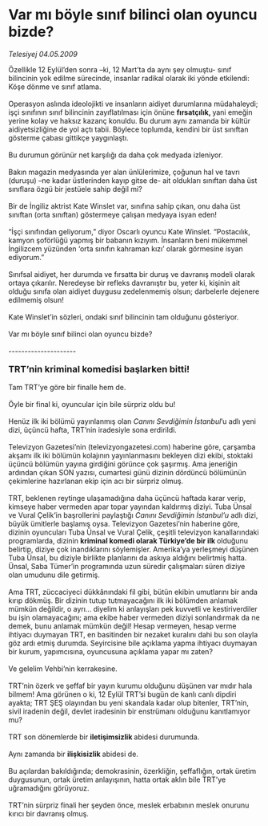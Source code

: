 # Var mı böyle sınıf bilinci olan oyuncu bizde?

*Telesiyej 04.05.2009*

<div class="taraf_structure_2col_1zq">
<div class="margen_n">



 <p>Özellikle 12 Eylül’den sonra –ki, 12 Mart’ta da aynı şey olmuştu- sınıf bilincinin yok edilme sürecinde, insanlar radikal olarak iki yönde etkilendi: Köşe dönme ve sınıf atlama. <br/><br/>Operasyon aslında ideolojikti ve insanların aidiyet durumlarına müdahaleydi; işçi sınıfının sınıf bilincinin zayıflatılması için önüne <b>fırsatçılık, </b>yani emeğin yerine kolay ve haksız kazanç konuldu. Bu durum aynı zamanda bir kültür aidiyetsizliğine de yol açtı tabii. Böylece toplumda, kendini bir üst sınıftan gösterme çabası gittikçe yaygınlaştı. <br/><br/>Bu durumun görünür net karşılığı da daha çok medyada izleniyor. <br/><br/>Bakın magazin medyasında yer alan ünlülerimize, çoğunun hal ve tavrı (duruşu) –ne kadar üstlerinden kayıp gitse de- ait oldukları sınıftan daha üst sınıflara özgü bir jestüele sahip değil mi? <br/><br/>Bir de İngiliz aktrist Kate Winslet var, sınıfına sahip çıkan, onu daha üst sınıftan (orta sınıftan) göstermeye çalışan medyaya isyan eden! <br/><br/>“İşçi sınıfından geliyorum,” diyor Oscarlı oyuncu Kate Winslet. “Postacılık, kamyon şoförlüğü yapmış bir babanın kızıyım. İnsanların beni mükemmel İngilizcem yüzünden ‘orta sınıfın kahraman kızı’ olarak görmesine isyan ediyorum.” <br/><br/>Sınıfsal aidiyet, her durumda ve fırsatta bir duruş ve davranış modeli olarak ortaya çıkarılır. Neredeyse bir refleks davranıştır bu, yeter ki, kişinin ait olduğu sınıfa olan aidiyet duygusu zedelenmemiş olsun; darbelerle dejenere edilmemiş olsun! <br/><br/>Kate Winslet’in sözleri, ondaki sınıf bilincinin tam olduğunu gösteriyor. <br/><br/>Var mı böyle sınıf bilinci olan oyuncu bizde? <br/><br/>--------------------- <br/><br/><font size="4"><strong>TRT’nin kriminal komedisi başlarken bitti! <br/></strong></font><br/>Tam TRT’ye göre bir finalle hem de. <br/><br/>Öyle bir final ki, oyuncular için bile sürpriz oldu bu! <br/><br/>Henüz ilk iki bölümü yayınlanmış olan <i>Canını Sevdiğimin İstanbul</i>’u adlı yeni dizi, üçüncü hafta, TRT’nin iradesiyle sona erdirildi. <br/><br/>Televizyon Gazetesi’nin (televizyongazetesi.com) haberine göre, çarşamba akşamı ilk iki bölümün kolajının yayınlanmasını bekleyen dizi ekibi, stoktaki üçüncü bölümün yayına girdiğini görünce çok şaşırmış. Ama jeneriğin ardından çıkan SON yazısı, cumartesi günü dizinin dördüncü bölümünün çekimlerine hazırlanan ekip için acı bir sürpriz olmuş. <br/><br/>TRT, beklenen reytinge ulaşamadığına daha üçüncü haftada karar verip, kimseye haber vermeden apar topar yayından kaldırmış diziyi. Tuba Ünsal ve Vural Çelik’in başrollerini paylaştığı <i>Canını Sevdiğimin İstanbul’u </i>adlı<i> </i>dizi, büyük ümitlerle başlamış oysa. Televizyon Gazetesi’nin haberine göre, dizinin oyuncuları Tuba Ünsal ve Vural Çelik, çeşitli televizyon kanallarındaki programlarda, dizinin <b>kriminal komedi olarak Türkiye’de bir ilk </b>olduğunu belirtip, diziye çok inandıklarını söylemişler. Amerika’ya yerleşmeyi düşünen Tuba Ünsal, bu diziyle birlikte planlarını da askıya aldığını belirtmiş hatta. Ünsal, Saba Tümer’in programında uzun süredir çalışmaları süren diziye olan umudunu dile getirmiş. <br/><br/>Ama TRT, züccaciyeci dükkânındaki fil gibi, bütün ekibin umutlarını bir anda kırıp dökmüş. Bir dizinin tutup tutmayacağını ilk iki bölümden anlamak mümkün değildir, o ayrı... diyelim ki anlayışları pek kuvvetli ve kestiriverdiler bu işin olamayacağını; ama ekibe haber vermeden diziyi sonlandırmak da ne demek, bunu anlamak mümkün değil! Hesap vermeyen, hesap verme ihtiyacı duymayan TRT, en basitinden bir nezaket kuralını dahi bu son olayla göz ardı etmiş durumda. Seyircisine bile açıklama yapma ihtiyacı duymayan bir kurum, yapımcısına, oyuncusuna açıklama yapar mı zaten? <br/><br/>Ve gelelim Vehbi’nin kerrakesine. <br/><br/>TRT’nin özerk ve şeffaf bir yayın kurumu olduğunu düşünen var mıdır hala bilmem! Ama görünen o ki, 12 Eylül TRT’si bugün de kanlı canlı dipdiri ayakta; TRT ŞEŞ olayından bu yeni skandala kadar olup bitenler, TRT’nin, sivil iradenin değil, devlet iradesinin bir enstrümanı olduğunu kanıtlamıyor mu? <br/><br/>TRT son dönemlerde bir <b>iletişimsizlik </b>abidesi durumunda. <br/><br/>Aynı zamanda bir <b>ilişkisizlik </b>abidesi de. <br/><br/>Bu açılardan bakıldığında; demokrasinin, özerkliğin, şeffaflığın, ortak üretim duygusunun, ortak üretim anlayışının, hatta ortak aklın bile TRT’ye uğramadığını görüyoruz. <br/><br/>TRT’nin sürpriz finali her şeyden önce, meslek erbabının meslek onurunu kırıcı bir davranış olmuş.</p>

<br/>


<div id="taraf_not">
</div>

</div>


</div>
